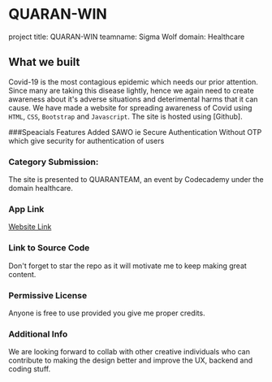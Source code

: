 # QUARAN-WIN

project title: QUARAN-WIN
teamname: Sigma Wolf
domain: Healthcare

## What we built
Covid-19 is the most contagious epidemic which needs our prior attention. Since many are taking this disease lightly, hence we again need to create awareness about it's adverse situations and deterimental harms that it can cause.
We have made a website for spreading awareness of Covid using `HTML`, `CSS`, `Bootstrap` and `Javascript`.
The site is hosted using [Github].

###Speacials Features
Added SAWO ie Secure Authentication Without OTP which give security for authentication of users

### Category Submission:

The site is presented to QUARANTEAM, an event by Codecademy under the domain healthcare.

### App Link

[Website Link](https://im1-pro.github.io/)

### Link to Source Code

Don't forget to star the repo as it will motivate me to keep making great content.

### Permissive License

Anyone is free to use provided you give me proper credits.

### Additional Info

We are looking forward to collab with other creative individuals who can contribute to making the design better and improve the UX, backend and coding stuff.

